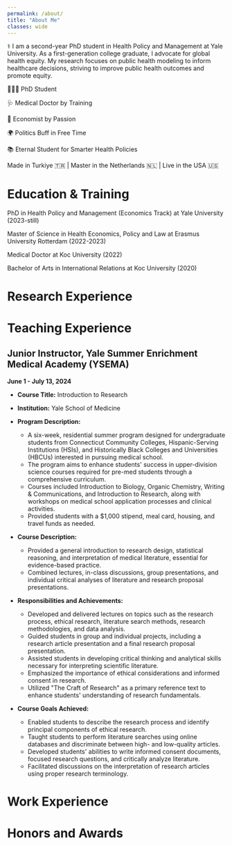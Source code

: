 ```yaml
---
permalink: /about/
title: "About Me"
classes: wide
---
```


⚕️ I am a second-year PhD student in Health Policy and Management at Yale University. As a first-generation college graduate, I advocate for global health equity. My research focuses on public health modeling to inform healthcare decisions, striving to improve public health outcomes and promote equity.

👨🏻‍💻 PhD Student

🩺 Medical Doctor by Training

🧮 Economist by Passion

🌍 Politics Buff in Free Time

📚 Eternal Student for Smarter Health Policies

Made in Turkiye 🇹🇷 | Master in the Netherlands 🇳🇱 | Live in the USA 🇺🇸


# Education & Training

PhD in Health Policy and Management (Economics Track) at Yale University (2023-still)

Master of Science in Health Economics, Policy and Law at Erasmus University Rotterdam (2022-2023) 

Medical Doctor at Koc University (2022) 

Bachelor of Arts in International Relations at Koc University (2020)

# Research Experience

# Teaching Experience

## Junior Instructor, Yale Summer Enrichment Medical Academy (YSEMA)
**June 1 - July 13, 2024**

- **Course Title:** Introduction to Research
- **Institution:** Yale School of Medicine
- **Program Description:**
  - A six-week, residential summer program designed for undergraduate students from Connecticut Community Colleges, Hispanic-Serving Institutions (HSIs), and Historically Black Colleges and Universities (HBCUs) interested in pursuing medical school.
  - The program aims to enhance students' success in upper-division science courses required for pre-med students through a comprehensive curriculum.
  - Courses included Introduction to Biology, Organic Chemistry, Writing & Communications, and Introduction to Research, along with workshops on medical school application processes and clinical activities.
  - Provided students with a $1,000 stipend, meal card, housing, and travel funds as needed.

- **Course Description:**
  - Provided a general introduction to research design, statistical reasoning, and interpretation of medical literature, essential for evidence-based practice.
  - Combined lectures, in-class discussions, group presentations, and individual critical analyses of literature and research proposal presentations.

- **Responsibilities and Achievements:**
  - Developed and delivered lectures on topics such as the research process, ethical research, literature search methods, research methodologies, and data analysis.
  - Guided students in group and individual projects, including a research article presentation and a final research proposal presentation.
  - Assisted students in developing critical thinking and analytical skills necessary for interpreting scientific literature.
  - Emphasized the importance of ethical considerations and informed consent in research.
  - Utilized "The Craft of Research" as a primary reference text to enhance students' understanding of research fundamentals.

- **Course Goals Achieved:**
  - Enabled students to describe the research process and identify principal components of ethical research.
  - Taught students to perform literature searches using online databases and discriminate between high- and low-quality articles.
  - Developed students' abilities to write informed consent documents, focused research questions, and critically analyze literature.
  - Facilitated discussions on the interpretation of research articles using proper research terminology.


# Work Experience

# Honors and Awards
